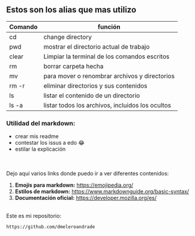 ## Estos son los alias que mas utilizo

| Comando      | función                                           |
|--------------|---------------------------------------------------|
| cd           | change directory                                  | 
| pwd          | mostrar el directorio actual de trabajo           | 
| clear        | Limpiar la terminal de los comandos escritos      | 
| rm           | borrar carpeta hecha                              | 
| mv           | para mover o renombrar archivos y directorios     | 
| rm -r        | eliminar directorios y sus contenidos             | 
| ls           | listar el contenido de un directorio              | 
| ls -a        |  listar todos los archivos, incluidos los ocultos | 

### Utilidad del markdown:
* crear mis readme 
*  contestar los issus a edo 😂
* estilar la explicación

<br><br>
Dejo aquí varios links donde puedo ir a ver diferentes contenidos:

1. **Emojis para markdown:** https://emojipedia.org/
2. **Estilos de markdown:** https://www.markdownguide.org/basic-syntax/
3. **Documentación oficial:** https://developer.mozilla.org/es/

<br>
Este es mi repositorio:

```
https://github.com/dmeleroandrade
```

